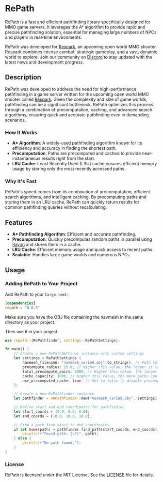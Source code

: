 # RePath

RePath is a fast and efficient pathfinding library specifically designed for MMO game servers. It leverages the A* algorithm to provide rapid and precise pathfinding solution, essential for managing large numbers of NPCs and players in real-time environments.

RePath was developed for [Respark](https://playrespark.com/), an upcoming open world MMO shooter. Respark combines intense combat, strategic gameplay, and a vast, dynamic world to explore. Join our community on [Discord](https://discord.gg/8qzSGyekVJ) to stay updated with the latest news and development progress.

## Description

RePath was developed to address the need for high-performance pathfinding in a game server written for the upcoming open world MMO shooter called [Respark](https://playrespark.com/). Given the complexity and size of game worlds, pathfinding can be a significant bottleneck. RePath optimizes this process through a combination of precomputation, caching, and advanced search algorithms, ensuring quick and accurate pathfinding even in demanding scenarios.

### How It Works

- **A\* Algorithm**: A widely-used pathfinding algorithm known for its efficiency and accuracy in finding the shortest path.
- **Precomputation**: Paths are precomputed and cached to provide near-instantaneous results right from the start.
- **LRU Cache**: Least Recently Used (LRU) cache ensures efficient memory usage by storing only the most recently accessed paths.

### Why It's Fast

RePath's speed comes from its combination of precomputation, efficient search algorithms, and intelligent caching. By precomputing paths and storing them in an LRU cache, RePath can quickly return results for common pathfinding queries without recalculating.

## Features

- **A\* Pathfinding Algorithm**: Efficient and accurate pathfinding.
- **Precomputation**: Quickly precomputes random paths in parallel using [Rayon](https://crates.io/crates/rayon) and stores them in a cache.
- **LRU Cache**: Efficient memory usage and quick access to recent paths.
- **Scalable**: Handles large game worlds and numerous NPCs.

## Usage

### Adding RePath to Your Project

Add RePath to your `Cargo.toml`:

```toml
[dependencies]
repath = "0.0.5"
```

Make sure you have the OBJ file containing the navmesh in the same directory as your project.

Then use it in your project:

```rust
use repath::{RePathfinder, settings::RePathSettings};

fn main() {
    // Create a new RePathSettings instance with custom settings
    let settings = RePathSettings {
        navmesh_filename: "navmesh_varied.obj".to_string(), // Path to the navmesh file in Wavefront OBJ format
        precompute_radius: 25.0, // Higher this value, the longer it takes to precompute paths but faster pathfinding for long distances
        total_precompute_pairs: 1000, // Higher this value, the longer it takes to precompute paths but faster pathfinding
        cache_capacity: 1000, // Higher this value, the more paths can be stored in cache but more memory usage
        use_precomputed_cache: true, // Set to false to disable precomputation of paths
    };

    // Create a new RePathfinder instance
    let pathfinder = RePathfinder::new("navmesh_varied.obj", settings);

    // Define start and end coordinates for pathfinding
    let start_coords = (0.0, 0.0, 0.0);
    let end_coords = (10.0, 10.0, 10.0);

    // Find a path from start to end coordinates
    if let Some(path) = pathfinder.find_path(start_coords, end_coords) {
        println!("Found path: {:?}", path);
    } else {
        println!("No path found.");
    }
}
```

### License

RePath is licensed under the MIT License. See the [LICENSE](LICENSE) file for details.
